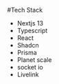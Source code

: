 #Tech Stack

- Nextjs 13
- Typescript
- React
- Shadcn
- Prisma
- Planet scale
- socket io
- Livelink
